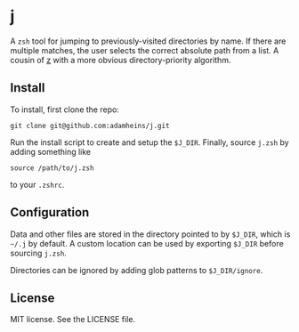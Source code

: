 # j

A `zsh` tool for jumping to previously-visited directories by name. If there
are multiple matches, the user selects the correct absolute path from a list. A
cousin of [z](https://github.com/rupa/z) with a more obvious directory-priority
algorithm.

## Install

To install, first clone the repo:
```
git clone git@github.com:adamheins/j.git
```
Run the install script to create and setup the `$J_DIR`. Finally, source
`j.zsh` by adding something like
```
source /path/to/j.zsh
```
to your `.zshrc`.

## Configuration

Data and other files are stored in the directory pointed to by `$J_DIR`, which
is `~/.j` by default. A custom location can be used by exporting `$J_DIR`
before sourcing `j.zsh`.

Directories can be ignored by adding glob patterns to `$J_DIR/ignore`.

## License

MIT license. See the LICENSE file.

